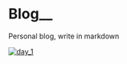# Blog__   
   
Personal blog, write in markdown

[![day_1](https://github.com/weiweibro87777/Blog__/raw/master/blog__pic/day_1.png)](https://github.com/weiweibro87777/Blog__/blob/master/%E5%88%9D%E6%AC%A1%E7%99%BC%E8%A1%A8%EF%BC%8C%E8%AB%8B%E5%A4%9A%E6%8C%87%E6%95%99%EF%BC%81_Day1.md)
